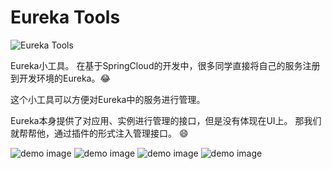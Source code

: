 # Eureka Tools
![Eureka Tools](https://hedy.xyz/assets/img/20200228-EurekaTools/icon_256.png)

Eureka小工具。
在基于SpringCloud的开发中，很多同学直接将自己的服务注册到开发环境的Eureka。:joy:

这个小工具可以方便对Eureka中的服务进行管理。

Eureka本身提供了对应用、实例进行管理的接口，但是没有体现在UI上。
那我们就帮帮他，通过插件的形式注入管理接口。 :smile:

![demo image](https://hedy.xyz/assets/img/20200228-EurekaTools/1.png)
![demo image](https://hedy.xyz/assets/img/20200228-EurekaTools/2.png)
![demo image](https://hedy.xyz/assets/img/20200228-EurekaTools/3.png)
![demo image](https://hedy.xyz/assets/img/20200228-EurekaTools/4.png)
